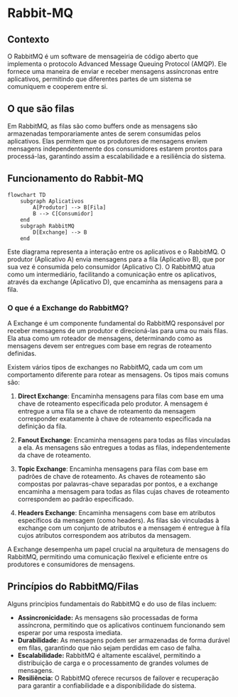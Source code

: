 # Rabbit-MQ

## Contexto

O RabbitMQ é um software de mensageiria de código aberto que implementa o protocolo Advanced Message Queuing Protocol (AMQP). Ele fornece uma maneira de enviar e receber mensagens assíncronas entre aplicativos, permitindo que diferentes partes de um sistema se comuniquem e cooperem entre si.

## O que são filas

Em RabbitMQ, as filas são como buffers onde as mensagens são armazenadas temporariamente antes de serem consumidas pelos aplicativos. Elas permitem que os produtores de mensagens enviem mensagens independentemente dos consumidores estarem prontos para processá-las, garantindo assim a escalabilidade e a resiliência do sistema.

## Funcionamento do Rabbit-MQ

```mermaid
flowchart TD
    subgraph Aplicativos
        A[Produtor] --> B[Fila]
        B --> C[Consumidor]
    end
    subgraph RabbitMQ
        D[Exchange] --> B
    end
```

Este diagrama representa a interação entre os aplicativos e o RabbitMQ. O produtor (Aplicativo A) envia mensagens para a fila (Aplicativo B), que por sua vez é consumida pelo consumidor (Aplicativo C). O RabbitMQ atua como um intermediário, facilitando a comunicação entre os aplicativos, através da exchange (Aplicativo D), que encaminha as mensagens para a fila.

### O que é a Exchange do RabbitMQ?

A Exchange é um componente fundamental do RabbitMQ responsável por receber mensagens de um produtor e direcioná-las para uma ou mais filas. Ela atua como um roteador de mensagens, determinando como as mensagens devem ser entregues com base em regras de roteamento definidas.

Existem vários tipos de exchanges no RabbitMQ, cada um com um comportamento diferente para rotear as mensagens. Os tipos mais comuns são:

1. **Direct Exchange**: Encaminha mensagens para filas com base em uma chave de roteamento especificada pelo produtor. A mensagem é entregue a uma fila se a chave de roteamento da mensagem corresponder exatamente à chave de roteamento especificada na definição da fila.

2. **Fanout Exchange**: Encaminha mensagens para todas as filas vinculadas a ela. As mensagens são entregues a todas as filas, independentemente da chave de roteamento.

3. **Topic Exchange**: Encaminha mensagens para filas com base em padrões de chave de roteamento. As chaves de roteamento são compostas por palavras-chave separadas por pontos, e a exchange encaminha a mensagem para todas as filas cujas chaves de roteamento correspondem ao padrão especificado.

4. **Headers Exchange**: Encaminha mensagens com base em atributos específicos da mensagem (como headers). As filas são vinculadas à exchange com um conjunto de atributos e a mensagem é entregue à fila cujos atributos correspondem aos atributos da mensagem.

A Exchange desempenha um papel crucial na arquitetura de mensagens do RabbitMQ, permitindo uma comunicação flexível e eficiente entre os produtores e consumidores de mensagens.

## Princípios do RabbitMQ/Filas

Alguns princípios fundamentais do RabbitMQ e do uso de filas incluem:

- **Assincronicidade:** As mensagens são processadas de forma assíncrona, permitindo que os aplicativos continuem funcionando sem esperar por uma resposta imediata.
- **Durabilidade:** As mensagens podem ser armazenadas de forma durável em filas, garantindo que não sejam perdidas em caso de falha.
- **Escalabilidade:** RabbitMQ é altamente escalável, permitindo a distribuição de carga e o processamento de grandes volumes de mensagens.
- **Resiliência:** O RabbitMQ oferece recursos de failover e recuperação para garantir a confiabilidade e a disponibilidade do sistema.